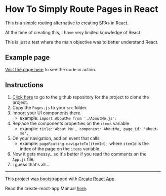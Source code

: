 # How To Simply Route Pages in React
This is a simple routing alternative to creating SPAs in React.

At the time of creating this, I have very limited knowledge of React.

This is just a test where the main objective was to better understand React.

## Example page

[Visit the page here](https://andre-lima.github.io/Simple-React-Page-Router/) to see the code in action.

## Instructions

1.  [Click here](https://github.com/andre-lima/Simple-React-Page-Router) to go to the github repository for the project to clone the project.
2.  Copy the `Pages.js` to your `src` folder.
3.  Import your UI components there.
    *   example: `import AboutMe from './AboutMe.js';`
4.  Replace the components properties on the `items` variable
    *   example: `title:'About Me', component: AboutMe, page_id: 'about-me',`
5.  On your navigation, add an event that calls
    *   example: `pageRouting.navigateTo(itemId);` where `itemId` is the index of the page on the `items` variable.
6.  Now it gets messy...so it's better if you read the comments on the `App.js` file.
7.  I guess that's all...


----------------------------------------

This project was bootstrapped with [Create React App](https://github.com/facebookincubator/create-react-app).

Read the create-react-app Manual [here](https://github.com/facebookincubator/create-react-app/blob/master/packages/react-scripts/template/README.md).
